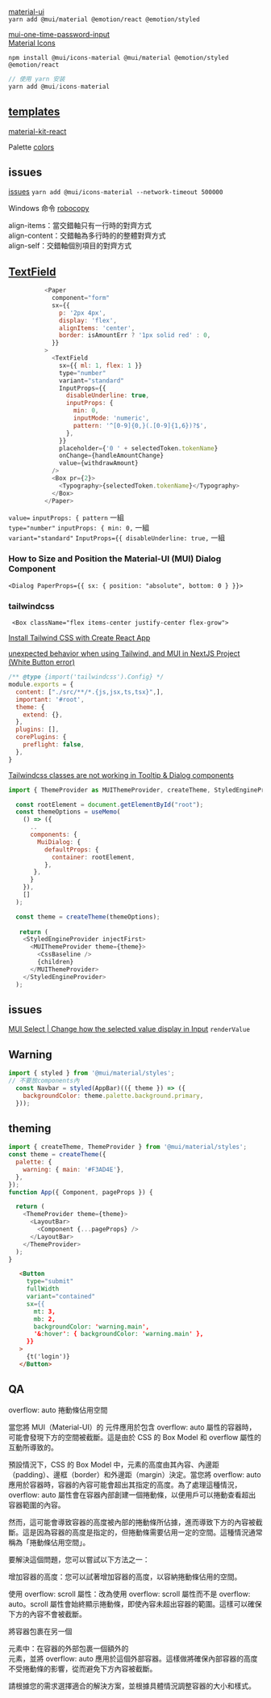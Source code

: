 [material-ui](https://mui.com/material-ui/getting-started/installation/)  
`yarn add @mui/material @emotion/react @emotion/styled`

[mui-one-time-password-input](https://www.npmjs.com/package/mui-one-time-password-input)  
[Material Icons](https://mui.com/zh/material-ui/icons/)  

`npm install @mui/icons-material @mui/material @emotion/styled @emotion/react`

```js
// 使用 yarn 安装
yarn add @mui/icons-material
```
## [templates](https://mui.com/store/?utm_source=docs&utm_medium=referral&utm_campaign=templates-store)

[material-kit-react](https://github.com/minimal-ui-kit/material-kit-react)

Palette [colors](https://mui.com/material-ui/customization/palette/#adding-new-colors)

## issues

[issues](https://github.com/yarnpkg/yarn/issues/8754)
`yarn add @mui/icons-material --network-timeout 500000`

 Windows 命令  [robocopy](https://learn.microsoft.com/zh-tw/windows-server/administration/windows-commands/robocopy)


align-items：當交錯軸只有一行時的對齊方式  
align-content：交錯軸為多行時的的整體對齊方式  
align-self：交錯軸個別項目的對齊方式  

## [TextField](https://mui.com/zh/material-ui/react-text-field/)


```js
          <Paper
            component="form"
            sx={{
              p: '2px 4px',
              display: 'flex',
              alignItems: 'center',
              border: isAmountErr ? '1px solid red' : 0,
            }}
          >
            <TextField
              sx={{ ml: 1, flex: 1 }}
              type="number"
              variant="standard"
              InputProps={{
                disableUnderline: true,
                inputProps: {
                  min: 0,
                  inputMode: 'numeric',
                  pattern: '^[0-9]{0,}(.[0-9]{1,6})?$',
                },
              }}
              placeholder={'0 ' + selectedToken.tokenName}
              onChange={handleAmountChange}
              value={withdrawAmount}
            />
            <Box pr={2}>
              <Typography>{selectedToken.tokenName}</Typography>
            </Box>
          </Paper>
```

`value=` `inputProps: { pattern` 一組  
`type="number"` `inputProps: { min: 0,` 一組  
`variant="standard"` `InputProps={{ disableUnderline: true,` 一組  

### How to Size and Position the Material-UI (MUI) Dialog Component  
`<Dialog PaperProps={{ sx: { position: "absolute", bottom: 0 } }}>`

### tailwindcss

` <Box className="flex items-center justify-center flex-grow">`

[Install Tailwind CSS with Create React App](https://tailwindcss.com/docs/installation)

[unexpected behavior when using Tailwind, and MUI in NextJS Project (White Button error)](https://stackoverflow.com/questions/70536210/unexpected-behavior-when-using-tailwind-and-mui-in-nextjs-project-white-button)

```tailwind.config.js
/** @type {import('tailwindcss').Config} */
module.exports = {
  content: ["./src/**/*.{js,jsx,ts,tsx}",],
  important: '#root',
  theme: {
    extend: {},
  },
  plugins: [],
  corePlugins: {
    preflight: false,
  },
}
```

[Tailwindcss classes are not working in Tooltip & Dialog components](https://github.com/mui/material-ui/issues/33424)  

```js
import { ThemeProvider as MUIThemeProvider, createTheme, StyledEngineProvider } from '@mui/material/styles';

  const rootElement = document.getElementById("root");
  const themeOptions = useMemo(
    () => ({
      ..
      components: {
        MuiDialog: {
          defaultProps: {
            container: rootElement,
          },
       },
      }
    }),
    []
  );

  const theme = createTheme(themeOptions);
  
   return (
    <StyledEngineProvider injectFirst>
      <MUIThemeProvider theme={theme}>
        <CssBaseline />
        {children}
      </MUIThemeProvider>
    </StyledEngineProvider>
  );
```

## issues

[MUI Select | Change how the selected value display in Input](https://stackoverflow.com/questions/69648684/mui-select-change-how-the-selected-value-display-in-input) `renderValue`

## Warning

```js
import { styled } from '@mui/material/styles';
// 不要放components內
  const Navbar = styled(AppBar)(({ theme }) => ({
    backgroundColor: theme.palette.background.primary,
  }));
```

## theming

```js
import { createTheme, ThemeProvider } from '@mui/material/styles';
const theme = createTheme({
  palette: {
    warning: { main: '#F3AD4E'},
  },
});
function App({ Component, pageProps }) {

  return (
    <ThemeProvider theme={theme}>
      <LayoutBar>
        <Component {...pageProps} />
      </LayoutBar>
    </ThemeProvider>
  );
}
```

```html
   <Button
     type="submit"
     fullWidth
     variant="contained"
     sx={{
       mt: 3,
       mb: 2,
       backgroundColor: 'warning.main',
       '&:hover': { backgroundColor: 'warning.main' },
     }}
   >
     {t('login')}
   </Button>
```

## QA

overflow: auto 捲動條佔用空間

當您將 MUI（Material-UI）的 <Box> 元件應用於包含 overflow: auto 屬性的容器時，可能會發現下方的空間被截斷。這是由於 CSS 的 Box Model 和 overflow 屬性的互動所導致的。

預設情況下，CSS 的 Box Model 中，元素的高度由其內容、內邊距（padding）、邊框（border）和外邊距（margin）決定。當您將 overflow: auto 應用於容器時，容器的內容可能會超出其指定的高度。為了處理這種情況，overflow: auto 屬性會在容器內部創建一個捲動條，以便用戶可以捲動查看超出容器範圍的內容。

然而，這可能會導致容器的高度被內部的捲動條所佔據，進而導致下方的內容被截斷。這是因為容器的高度是指定的，但捲動條需要佔用一定的空間。這種情況通常稱為「捲動條佔用空間」。

要解決這個問題，您可以嘗試以下方法之一：

增加容器的高度：您可以試著增加容器的高度，以容納捲動條佔用的空間。

使用 overflow: scroll 屬性：改為使用 overflow: scroll 屬性而不是 overflow: auto。scroll 屬性會始終顯示捲動條，即使內容未超出容器的範圍。這樣可以確保下方的內容不會被截斷。

將容器包裹在另一個 <div> 元素中：在容器的外部包裹一個額外的 <div> 元素，並將 overflow: auto 應用於這個外部容器。這樣做將確保內部容器的高度不受捲動條的影響，從而避免下方內容被截斷。

請根據您的需求選擇適合的解決方案，並根據具體情況調整容器的大小和樣式。
